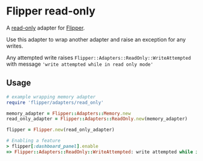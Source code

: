 # Flipper read-only

A [read-only](https://github.com/jnunemaker/flipper/blob/master/lib/flipper/adapters/read_only.rb) adapter for [Flipper](https://github.com/jnunemaker/flipper).

Use this adapter to wrap another adapter and raise an exception for any writes.

Any attempted write raises `Flipper::Adapters::ReadOnly::WriteAttempted`  with message  `'write attempted while in read only mode'`
## Usage
```ruby
# example wrapping memory adapter
require 'flipper/adapters/read_only'

memory_adapter = Flipper::Adapters::Memory.new
read_only_adapter = Flipper::Adapters::ReadOnly.new(memory_adapter)

flipper = Flipper.new(read_only_adapter)

# Enabling a feature
> flipper[:dashboard_panel].enable
=> Flipper::Adapters::ReadOnly::WriteAttempted: write attempted while in read only mode
```
